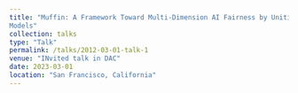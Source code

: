 ```yaml
---
title: "Muffin: A Framework Toward Multi-Dimension AI Fairness by Uniting Off-the-Shelf
Models"
collection: talks
type: "Talk"
permalink: /talks/2012-03-01-talk-1
venue: "INvited talk in DAC"
date: 2023-03-01
location: "San Francisco, California"
---
```

